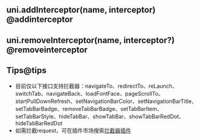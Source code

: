 ## uni.addInterceptor(name, interceptor) @addinterceptor

<!-- UTSAPIJSON.addInterceptor.description -->

<!-- UTSAPIJSON.addInterceptor.compatibility -->

<!-- UTSAPIJSON.addInterceptor.param -->

<!-- UTSAPIJSON.addInterceptor.returnValue -->

<!-- UTSAPIJSON.addInterceptor.tutorial -->

## uni.removeInterceptor(name, interceptor?) @removeinterceptor

<!-- UTSAPIJSON.removeInterceptor.description -->

<!-- UTSAPIJSON.removeInterceptor.compatibility -->

<!-- UTSAPIJSON.removeInterceptor.param -->

<!-- UTSAPIJSON.removeInterceptor.returnValue -->

<!-- UTSAPIJSON.removeInterceptor.tutorial -->

<!-- UTSAPIJSON.interceptor.example -->

<!-- UTSAPIJSON.general_type.name -->

<!-- UTSAPIJSON.general_type.param -->

## Tips@tips

* 目前仅以下接口支持拦截器：navigateTo、redirectTo、reLaunch、switchTab、navigateBack、loadFontFace、pageScrollTo、startPullDownRefresh、setNavigationBarColor、setNavigationBarTitle、setTabBarBadge、removeTabBarBadge、setTabBarItem、setTabBarStyle、hideTabBar、showTabBar、showTabBarRedDot、hideTabBarRedDot
* 如需拦截request，可在插件市场搜索[拦截器插件](https://ext.dcloud.net.cn/search?q=%E6%8B%A6%E6%88%AA%E5%99%A8&uni-appx=1)
